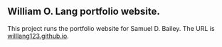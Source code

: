 ## William O. Lang portfolio website. ##

This project runs the portfolio website for Samuel D. Bailey. The URL is [willlang123.github.io](https://willlang123.github.io).
